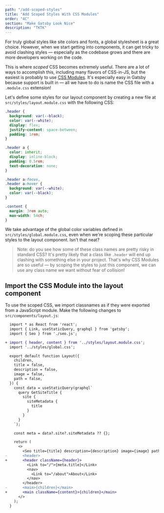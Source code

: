 ```yaml
---
path: "/add-scoped-styles"
title: "Add Scoped Styles With CSS Modules"
order: "4C"
section: "Make Gatsby Look Nice"
description: "TKTK"
---
```


For truly global styles like site colors and fonts, a global stylesheet is a great choice. However, when we start getting into components, it can get tricky to avoid clashing styles — especially as the codebase grows and there are more developers working on the code.

This is where _scoped_ CSS becomes extremely useful. There are a lot of ways to accomplish this, including many flavors of CSS-in-JS, but the easiest is probably to use [CSS Modules](https://css-tricks.com/css-modules-part-1-need/). It's especially easy in Gatsby because support is built in — all we have to do is name the CSS file with a `.module.css` extension!

Let's define some styles for our layout component by creating a new file at `src/styles/layout.module.css` with the following CSS:

```css
.header {
  background: var(--black);
  color: var(--white);
  display: flex;
  justify-content: space-between;
  padding: 1rem;
}

.header a {
  color: inherit;
  display: inline-block;
  padding: 0.5rem;
  text-decoration: none;
}

.header a:focus,
.header a:hover {
  background: var(--white);
  color: var(--black);
}

.content {
  margin: 3rem auto;
  max-width: 54ch;
}
```

We take advantage of the global color variables defined in `src/styles/global.module.css`, even when we're scoping these particular styles to the layout component. Isn't that neat?

> Note: do you see how some of these class names are pretty risky in standard CSS? It's pretty likely that a class like `.header` will end up clashing with something else in your project. That's why CSS Modules are so useful — by scoping the styles to just this component, we can use any class name we want without fear of collision!

## Import the CSS Module into the layout component

To use the scoped CSS, we import classnames as if they were exported from a JavaScript module. Make the following changes to `src/components/layout.js`:

```diff
  import * as React from 'react';
  import { Link, useStaticQuery, graphql } from 'gatsby';
  import { Seo } from './seo.js';

+ import { header, content } from '../styles/layout.module.css';
  import '../styles/global.css';

  export default function Layout({
    children,
    title = false,
    description = false,
    image = false,
    path = false,
  }) {
    const data = useStaticQuery(graphql`
      query GetSiteTitle {
        site {
          siteMetadata {
            title
          }
        }
      }
    `);

    const meta = data?.site?.siteMetadata ?? {};

    return (
      <>
        <Seo title={title} description={description} image={image} path={path} />
-       <header>
+       <header className={header}>
          <Link to="/">{meta.title}</Link>
          <nav>
            <Link to="/about">About</Link>
          </nav>
        </header>
-       <main>{children}</main>
+       <main className={content}>{children}</main>
      </>
    );
  }
```
